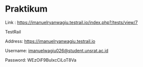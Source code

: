 # Praktikum

Link : https://imanuelryanwagiu.testrail.io/index.php?/tests/view/7


TestRail

Address: https://imanuelryanwagiu.testrail.io

Username: imanuelwagiu026@student.unsrat.ac.id

Password: WEzOiF9BulxcCiLoT8Va

